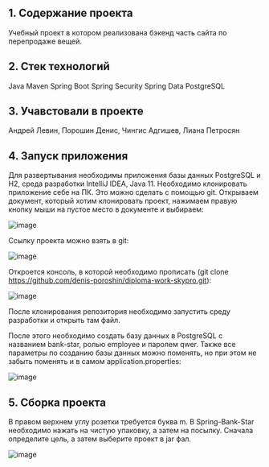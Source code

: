 <h2>1. Содержание проекта</h2>
Учебный проект в котором реализована бэкенд часть сайта по перепродаже вещей.
<h2>2. Стек технологий </h2>
    Java
    Maven
    Spring Boot
    Spring Security
    Spring Data
    PostgreSQL
<h2>3. Учавстовали в проекте</h2>
Андрей Левин, Порошин Денис, Чингис Адгишев, Лиана Петросян
<h2>4. Запуск приложения</h2>
Для развертывания необходимы приложения базы данных PostgreSQL и H2, среда разработки IntelliJ IDEA, Java 11.
Необходимо клонировать приложение себе на ПК. Это можно сделать с помощью git. Открываем документ, который хотим клонировать проект, нажимаем правую кнопку мыши на пустое место в документе и выбираем:

![image](https://github.com/user-attachments/assets/9fd182ff-76ea-435c-ab01-38aec9685cda)

Ссылку проекта можно взять в git:

![image](https://github.com/user-attachments/assets/b87f4ec5-fd5a-4e55-965c-3e5850c43656)

Откроется консоль, в которой необходимо прописать (git clone https://github.com/denis-poroshin/diploma-work-skypro.git):

![image](https://github.com/user-attachments/assets/ca8b1db4-ae10-4dee-ac52-f946adda1fd4)

После клонирования репозитория необходимо запустить среду разработки и открыть там файл.

После этого необходимо создать базу данных в PostgreSQL с названием bank-star, ролью employee и паролем qwer. Также все параметры по созданию базы данных можно поменять, но при этом не забыть поменять и в самом application.properties:

![image](https://github.com/user-attachments/assets/c09dba9e-5c6c-44a0-ae92-a2104b901e09)

<h2>5. Сборка проекта</h2>
В правом верхнем углу розетки требуется буква m. В Spring-Bank-Star необходимо нажать на чистую упаковку, а затем на посылку. Сначала определите цель, а затем выберите проект в jar фал.

![image](https://github.com/user-attachments/assets/294da437-7582-41b4-a9bc-d5286bf6a1f6)





